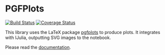 # PGFPlots


[![Build Status](https://travis-ci.org/JuliaTeX/PGFPlots.jl.svg)](https://travis-ci.org/JuliaTeX/PGFPlots.jl)
[![Coverage Status](https://coveralls.io/repos/github/JuliaTeX/PGFPlots.jl/badge.svg?branch=master)](https://coveralls.io/github/JuliaTeX/PGFPlots.jl?branch=master)

This library uses the LaTeX package [pgfplots](http://ctan.org/pkg/pgfplots) to produce plots. It integrates with IJulia, outputting SVG images to the notebook.

Please read the [documentation](http://nbviewer.ipython.org/github/JuliaTeX/PGFPlots.jl/blob/master/doc/PGFPlots.ipynb).
